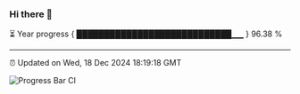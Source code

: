 ### Hi there 👋

⏳ Year progress { ████████████████████████████▁▁ } 96.38 %

---

⏰ Updated on Wed, 18 Dec 2024 18:19:18 GMT

![Progress Bar CI](https://github.com/liununu/liununu/workflows/Progress%20Bar%20CI/badge.svg)
